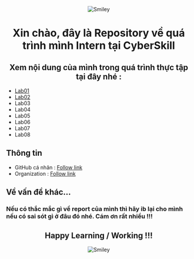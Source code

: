 <div align="center">
<div>
<img src="https://github.com/user-attachments/assets/c323ce84-8d14-4ba6-b14a-4c4f1084af34" alt="Smiley" align="center">
</div>
</div>

<h1 align="center">Xin chào, đây là Repository về quá trình mình Intern tại CyberSkill</h1>

<h2 align="center">Xem nội dung của mình trong quá trình thực tập tại đây nhé :</h2>

- [Lab01](https://github.com/uziii2208/CyberSkill_exams/tree/main/Lab_01)
- [Lab02](https://github.com/uziii2208/CyberSkill_exams/tree/main/Lab_02)
- Lab03
- Lab04
- Lab05
- Lab06
- Lab07
- Lab08


## Thông tin 
 - GitHub cá nhân : [Follow link](https://github.com/cyberskill-world)
 - Organization : [Follow link](https://github.com/uziii2208)

## Về vấn đề khác...

### Nếu có thắc mắc gì về report của mình thì hãy ib lại cho mình nếu có sai sót gì ở đâu đó nhé. Cám ơn rất nhiều !!!

<div align="center">
<h2 align="center">Happy Learning / Working !!!</h2>
<div>
<img src="https://github.com/fnky/fnky/raw/fnky/img/smile.gif" alt="Smiley" align="center">
</div>
</div>
